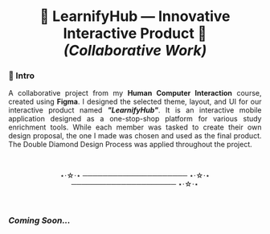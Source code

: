 <h1 align="center"><b>🌟 LearnifyHub — Innovative Interactive Product 🌟</b> <br> <i>(Collaborative Work)</i></h1>

### 💫 Intro
<p align="justify">A collaborative project from my <b>Human Computer Interaction</b> course, created using <b>Figma</b>. I designed the selected theme, layout, and UI for our interactive product named <b><i>"LearnifyHub"</i></b>. It is an interactive mobile application designed as a one-stop-shop platform for various study enrichment tools. While each member was tasked to create their own design proposal, the one I made was chosen and used as the final product. The Double Diamond Design Process was applied throughout the project.</p>

<br>
<p align="center">⋆⋅☆⋅⋆ ───────────────────── ⋆⋅☆⋅⋆ ───────────────────── ⋆⋅☆⋅⋆</p>
<br>

### *Coming Soon...*
